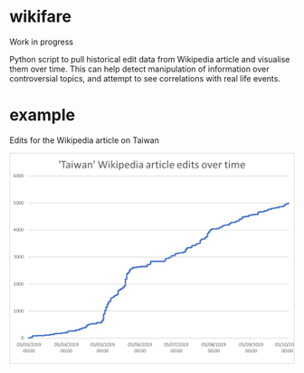 # wikifare

Work in progress

Python script to pull historical edit data from Wikipedia article and visualise them over time.
This can help detect manipulation of information over controversial topics, and attempt to see correlations with real life events.


# example

Edits for the Wikipedia article on Taiwan

![Example](https://github.com/clementbriens/wikifare/blob/master/taiwan_wikipedia.png)
